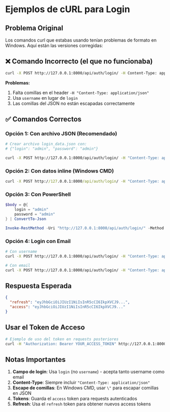 # Ejemplos de cURL para Login

## Problema Original
Los comandos curl que estabas usando tenían problemas de formato en Windows. Aquí están las versiones corregidas:

## ❌ Comando Incorrecto (el que no funcionaba)
```bash
curl -X POST http://127.0.0.1:8000/api/auth/login/ -H Content-Type: application/json -d {"username":"admin","password":"admin"}
```

**Problemas:**
1. Falta comillas en el header `-H "Content-Type: application/json"`
2. Usa `username` en lugar de `login`
3. Las comillas del JSON no están escapadas correctamente

## ✅ Comandos Correctos

### Opción 1: Con archivo JSON (Recomendado)
```bash
# Crear archivo login_data.json con:
# {"login": "admin", "password": "admin"}

curl -X POST http://127.0.0.1:8000/api/auth/login/ -H "Content-Type: application/json" -d @login_data.json
```

### Opción 2: Con datos inline (Windows CMD)
```cmd
curl -X POST http://127.0.0.1:8000/api/auth/login/ -H "Content-Type: application/json" -d "{\"login\":\"admin\",\"password\":\"admin\"}"
```

### Opción 3: Con PowerShell
```powershell
$body = @{
    login = "admin"
    password = "admin"
} | ConvertTo-Json

Invoke-RestMethod -Uri "http://127.0.0.1:8000/api/auth/login/" -Method POST -ContentType "application/json" -Body $body
```

### Opción 4: Login con Email
```bash
# Con username
curl -X POST http://127.0.0.1:8000/api/auth/login/ -H "Content-Type: application/json" -d "{\"login\":\"admin\",\"password\":\"admin\"}"

# Con email
curl -X POST http://127.0.0.1:8000/api/auth/login/ -H "Content-Type: application/json" -d "{\"login\":\"admin@gmail.com\",\"password\":\"admin\"}"
```

## Respuesta Esperada
```json
{
  "refresh": "eyJhbGciOiJIUzI1NiIsInR5cCI6IkpXVCJ9...",
  "access": "eyJhbGciOiJIUzI1NiIsInR5cCI6IkpXVCJ9..."
}
```

## Usar el Token de Acceso
```bash
# Ejemplo de uso del token en requests posteriores
curl -H "Authorization: Bearer YOUR_ACCESS_TOKEN" http://127.0.0.1:8000/api/v1/users/
```

## Notas Importantes
1. **Campo de login**: Usa `login` (no `username`) - acepta tanto username como email
2. **Content-Type**: Siempre incluir `"Content-Type: application/json"`
3. **Escape de comillas**: En Windows CMD, usar `\"` para escapar comillas en JSON
4. **Tokens**: Guarda el `access` token para requests autenticados
5. **Refresh**: Usa el `refresh` token para obtener nuevos access tokens